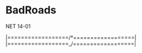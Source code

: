# BadRoads

NET 14-01


|==================/*\==================|
|==================\_/==================|
